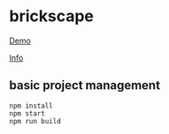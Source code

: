 # brickscape

[Demo](https://sanyabeast.github.io/brickscape/dist/)

[Info](https://sanyabeast.github.io/chronicle/dist/index.html#/applet/brickscape_demo)

## basic project management
```
npm install
npm start
npm run build
```
